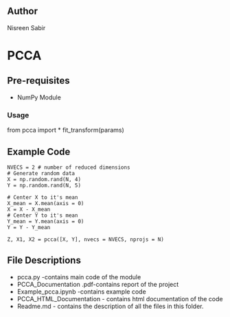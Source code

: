 ## Author
Nisreen Sabir
# PCCA
## Pre-requisites
- NumPy Module
### Usage 
from pcca import *
fit_transform(params)
## Example Code
``` N = 10 # number of instances
NVECS = 2 # number of reduced dimensions
# Generate random data
X = np.random.rand(N, 4)
Y = np.random.rand(N, 5)

# Center X to it's mean
X_mean = X.mean(axis = 0)
X = X - X_mean
# Center Y to it's mean
Y_mean = Y.mean(axis = 0)
Y = Y - Y_mean

Z, X1, X2 = pcca([X, Y], nvecs = NVECS, nprojs = N)
```
## File Descriptions
- pcca.py -contains main code of the module
- PCCA_Documentation .pdf-contains report of the project
- Example_pcca.ipynb -contains example code 
- PCCA_HTML_Documentation - contains html documentation of the code
- Readme.md - contains the description of all the files in this folder.